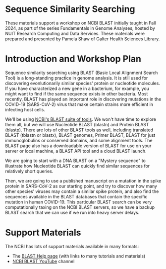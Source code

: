 # Sequence Similarity Searching
These materials support a workshop on NCBI BLAST initially taught in Fall 2024, as part of the series Fundamentals in Genome Analyses, hosted by NUIT Research Computing and Data Services. These materials were prepared and presented by Pamela Shaw of Galter Health Sciences Library.

# Introduction and Workshop Plan
Sequence similarity searching using BLAST (Basic Local Alignment Search Tool) is a long-standing practice in genome analysis. It is still used for discovering evonlutionarily similar species' protein or nucleotide molecules. If you have characterized a new gene in a bacterium, for example, you might want to find if the same sequence exists in other bacteria. Most recently, BLAST has played an important role in discovering mutations in the COVID-19 (SARS-CoV-2) virus that make certain strains more efficient in infecting host cells.  

We'll be using [NCBI's BLAST suite of tools](https://blast.ncbi.nlm.nih.gov/Blast.cgi). We won't have time to explore them all, but we will use Nucleotide BLAST (blastn) and Protein BLAST (blastp). There are lots of other BLAST tools as well, including translated BLAST (tblastn or blastx), BLAST genomes, Primer BLAST, BLAST for just immunoglobulins or conserved domains, and some alignment tools. The BLAST page also has a downloadable version of BLAST for use on your server or local machine, a BLAST API tool and a cloud BLAST launch.

We are going to start with a DNA BLAST on a "Mystery sequence" to illustrate how Nucleotide BLAST can quickly find similar sequences for relatively short queries.  

Then, we are going to use a published manuscript on a mutation in the spike protein in SARS-CoV-2 as our starting point, and try to discover how many other species' viruses may contain a similar spike protein, and also find the sequences available in the BLAST databases that contain the specific mutation in human COVID-19. This particular BLAST search can be very computationally taxing on the NCBI BLAST servers, so we have a backup BLAST search that we can use if we run into heavy server delays.
 

# Support Materials  
The NCBI has lots of support materials available in many formats:  
* The [BLAST Help page](https://blast.ncbi.nlm.nih.gov/doc/blast-help/) (with links to many tutorials and materials)
* [NCBI BLAST YouTube](https://www.youtube.com/playlist?list=PL7dF9e2qSW0azL2xOKAtxDW7QI8UU4XZ6) channel
